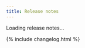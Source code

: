 ```yaml
---
title: Release notes
---
```


<div class="bs-docs-featurette" id="hist-loading">
	Loading release notes...
</div>
<div class="bs-docs-featurette hide" id="hist-content">
</div>

{% include changelog.html %}

<script language="javascript">
	'use strict';

	window.onload = function() {
        function loaded(data)
        {   
            ChangeLog.buildPage([data], '#hist-content', true);
            $('#hist-content').append($('<p class="release-notes-history-link"><a href="/history">View change log for previous stable releases</a></p>'));
            $('#hist-loading').hide();
            $('#hist-content').removeClass('hide');
        }

        ChangeLog.load('https://api.github.com/repos/nzbget/nzbget/releases/tags/v{{site.data.version.stable-version}}', loaded);
    }

</script>
